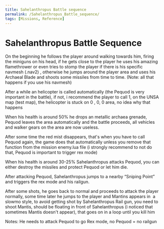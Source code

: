 ```yaml
---
title: Sahelanthropus Battle sequence
permalink: /Sahelanthropus_Battle_sequence/
tags: [Missions, Reference]
---
```


# Sahelanthropus Battle Sequence

On the beginning he follows the player around walking towards him,
firing the miniguns on his head, if he gets close to the player he uses
his amazing flamethrower or even tries to stomp the player if there is
his specific navmesh (.nav2) , otherwise he jumps around the player area
and uses his Archaeal Blade and shoots some missiles from time to time.
(Note: all that happens if you use his navmesh)

After a while an helicopter is called automatically (the Pequod is very
important in the battle), if not, i recommend the player to call 1, on
the UNSA map (test map), the helicopter is stuck on 0 , 0, 0 area, no
idea why that happens

When his health is around 50% he drops an metallic archaea grenade,
Pequod leaves the area automatically and the battle proceeds, all
vehicles and walker gears on the area are now useless.

After some time the red mist disappears, that's when you have to call
Pequod again, the game does that automatically unless you remove that
function from the mission enemy.lua file (i strongly recommend to not do
that, Pequod is important to trigger rex mode)

When his health is around 30-25% Sahelanthropus attacks Pequod, you can
either destroy the missiles and protect Pequod or let him die.

After attacking Pequod, Sahelanthropus jumps to a nearby “Sniping Point”
and triggers the rex mode and his railgun.

After some shots, he goes back to normal and proceeds to attack the
player normally, some time later he jumps to the player and Mantins
appears in  a slowmo style, to avoid getting shot by Sahelanthropus Rail
gun, you need to shoot Mantis, should be floating in front of
Sahelanthropus (i noticed that sometimes Mantis doesn't appear), that
goes on in a loop until you kill him

Notes: He needs to attack Pequod to go Rex mode, no Pequod = no railgun